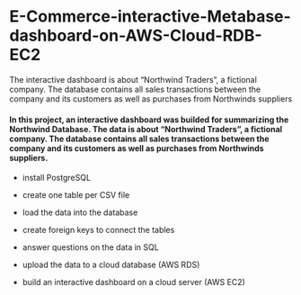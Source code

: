 # E-Commerce-interactive-Metabase-dashboard-on-AWS-Cloud-RDB-EC2
The interactive dashboard is about “Northwind Traders”, a fictional company. The database contains all sales transactions between the company and its customers as well as purchases from Northwinds suppliers
#### In this project, an interactive dashboard was builded for summarizing the Northwind Database. The data is about “Northwind Traders”, a fictional company. The database contains all sales transactions between the company and its customers as well as purchases from Northwinds suppliers.



- install PostgreSQL

- create one table per CSV file

- load the data into the database

- create foreign keys to connect the tables

- answer questions on the data in SQL

- upload the data to a cloud database (AWS RDS)

- build an interactive dashboard on a cloud server (AWS EC2)
